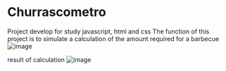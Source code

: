 # Churrascometro

Project develop for study javascript, html and css
The function of this project is to simulate a calculation of the amount required for a barbecue
![image](https://user-images.githubusercontent.com/92554844/147716194-298c4e0c-5db7-4371-bc3c-4bb92943de09.png)

result of calculation 
![image](https://user-images.githubusercontent.com/92554844/147716207-e77a99a1-161c-42c6-8e11-dbc3c9edd06f.png)

